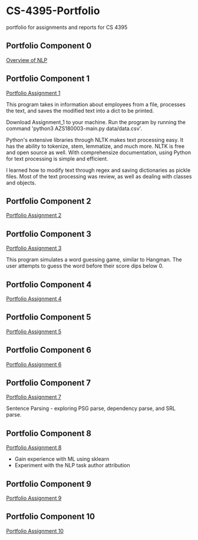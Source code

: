 # CS-4395-Portfolio
portfolio for assignments and reports for CS 4395

## Portfolio Component 0

[Overview of NLP](Overview_of_NLP.md)

## Portfolio Component 1
[Portfolio Assignment 1](Assignment_1/AZS180003-main.py)

This program takes in information about employees from a file, processes the text, and saves the modified text into a dict to be
printed. 

Download Assignment_1 to your machine. Run the program by running the command 'python3 AZS180003-main.py data/data.csv'.

Python's extensive libraries through NLTK makes text processing easy. It has the ability to tokenize, stem, lemmatize, and much more. NLTK is free and open source as well. With comprehensize documentation, using Python for text processing is simple and efficient. 

I learned how to modify text through regex and saving dictionaries as pickle files. Most of the text processing was review, as well as dealing with classes and objects. 

## Portfolio Component 2
[Portfolio Assignment 2](Portfolio_Assignment_2.pdf)

## Portfolio Component 3
[Portfolio Assignment 3](Word_Guess_Game/AZS180003-main.py)

This program simulates a word guessing game, similar to Hangman. The user attempts to guess the word before their score dips below 0. 

## Portfolio Component 4
[Portfolio Assignment 4](Portfolio_Component_4_WordNet.pdf)

## Portfolio Component 5
[Portfolio Assignment 5](Ngrams/)

## Portfolio Component 6
[Portfolio Assignment 6](Web_Crawler/)

## Portfolio Component 7
[Portfolio Assignment 7](AZS180003-Assignment7.pdf)

Sentence Parsing - exploring PSG parse, dependency parse, and SRL parse. 

## Portfolio Component 8
[Portfolio Assignment 8](AZS180003-Author-Attribution.pdf)

- Gain experience with ML using sklearn
- Experiment with the NLP task author attribution

## Portfolio Component 9
[Portfolio Assignment 9](Chatbot_Proj/)

## Portfolio Component 10
[Portfolio Assignment 10](AleenaSyed_NorahKhan_Text_Classification.pdf)


